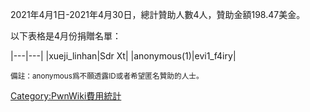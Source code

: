 2021年4月1日-2021年4月30日，總計贊助人數4人，贊助金額198.47美金。

以下表格是4月份捐贈名單：

|---|---|
|xueji_linhan|Sdr Xt|
|anonymous(1)|evi1_f4iry|

<small>備註：anonymous爲不願透露ID或者希望匿名贊助的人士。</small>

[Category:PwnWiki費用統計](Category:PwnWiki費用統計 "wikilink")